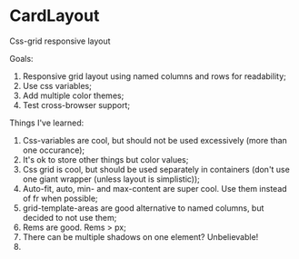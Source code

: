 # CardLayout
Css-grid responsive layout

Goals:
1. Responsive grid layout using named columns and rows for readability; 
2. Use css variables;
3. Add multiple color themes;
4. Test cross-browser support;

Things I've learned:
1. Css-variables are cool, but should not be used excessively (more than one occurance);
2. It's ok to store other things but color values;
3. Css grid is cool, but should be used separately in containers (don't use one giant wrapper (unless layout is simplistic));
4. Auto-fit, auto, min- and max-content are super cool. Use them instead of fr when possible;
5. grid-template-areas are good alternative to named columns, but decided to not use them;
6. Rems are good. Rems > px;
7. There can be multiple shadows on one element? Unbelievable!
8. 
